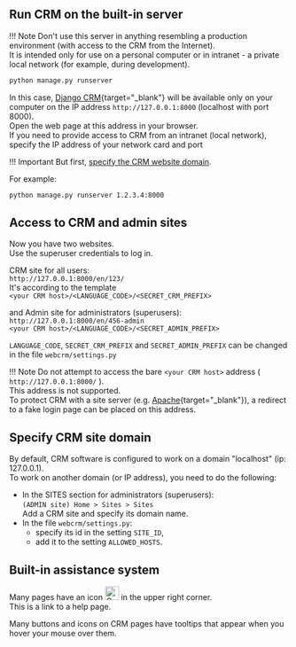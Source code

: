 ## Run CRM on the built-in server

!!! Note
    Don't use this server in anything resembling a production environment (with access to the CRM from the Internet).  
    It is intended only for use on a personal computer or in intranet - a private local network (for example, during development).

``` cmd
python manage.py runserver
```

In this case, [Django CRM](https://docs.djangoproject.com/en/dev/ref/contrib/admin/){target="_blank"} will be available only on your computer on the IP address `http://127.0.0.1:8000` (localhost with port 8000).  
Open the web page at this address in your browser.  
If you need to provide access to CRM from an intranet (local network), specify the IP address of your network card and port  

!!! Important
    But first, [specify the CRM website domain](#specify-crm-site-domain).

For example:

```cmd
python manage.py runserver 1.2.3.4:8000
```

## Access to CRM and admin sites

Now you have two websites.  
Use the superuser credentials to log in.  

CRM site for all users:  
`http://127.0.0.1:8000/en/123/`  
It's according to the template  
`<your CRM host>/<LANGUAGE_CODE>/<SECRET_CRM_PREFIX>`

and Admin site for administrators (superusers):  
`http://127.0.0.1:8000/en/456-admin`  
`<your CRM host>/<LANGUAGE_CODE>/<SECRET_ADMIN_PREFIX>`

`LANGUAGE_CODE`, `SECRET_CRM_PREFIX` and `SECRET_ADMIN_PREFIX`
can be changed in the file `webcrm/settings.py`

!!! Note 
    Do not attempt to access the bare `<your CRM host>` address ( `http://127.0.0.1:8000/` ).  
    This address is not supported.  
    To protect CRM with a site server (e.g. [Apache](https://httpd.apache.org/){target="_blank"}), a redirect to a fake login page can be placed on this address.

## Specify CRM site domain

By default, CRM software is configured to work on a domain "localhost" (ip: 127.0.0.1).  
To work on another domain (or IP address), you need to do the following:  

- In the SITES section for administrators (superusers):  
`(ADMIN site) Home > Sites > Sites`  
Add a CRM site and specify its domain name.
- In the file `webcrm/settings.py`:
  - specify its id in the setting `SITE_ID`,
  - add it to the setting `ALLOWED_HOSTS`.


## Built-in assistance system

Many pages have an icon <span style="vertical-align: baseline"><img src="../icons/question-mark.svg" alt="Question-mark icon" width="25" height="25"></span> in the upper right corner.  
This is a link to a help page.

Many buttons and icons on CRM pages have tooltips that appear when you hover your mouse over them.
